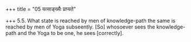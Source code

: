 +++
title = "05 यत्साङ्ख्यैः प्राप्यते"

+++
5.5. What state is reached by men of knowledge-path the same is reached
by men of Yoga subseently. \[So\] whosoever sees the knowledge-path and
the Yoga to be one, he sees \[correctly\].
